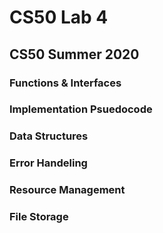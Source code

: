 # CS50 Lab 4
## CS50 Summer 2020

<!-- Need to include the following: 

Detailed pseudo code for each of the objects/components/functions,
Definition of detailed APIs, interfaces, function prototypes and their parameters,
Data structures (e.g., struct names and members),
Security and privacy properties,
Error handling and recovery,
Resource management,
Persistant storage (files, database, etc). -->

### Functions & Interfaces

### Implementation Psuedocode

### Data Structures

### Error Handeling

### Resource Management

### File Storage 
